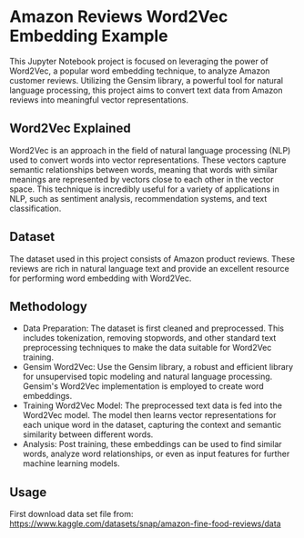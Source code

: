 # Amazon Reviews Word2Vec Embedding Example
This Jupyter Notebook project is focused on leveraging the power of Word2Vec, a popular word embedding technique, to analyze Amazon customer reviews. Utilizing the Gensim library, a powerful tool for natural language processing, this project aims to convert text data from Amazon reviews into meaningful vector representations.

## Word2Vec Explained
Word2Vec is an approach in the field of natural language processing (NLP) used to convert words into vector representations. These vectors capture semantic relationships between words, meaning that words with similar meanings are represented by vectors close to each other in the vector space. This technique is incredibly useful for a variety of applications in NLP, such as sentiment analysis, recommendation systems, and text classification.

## Dataset
The dataset used in this project consists of Amazon product reviews. These reviews are rich in natural language text and provide an excellent resource for performing word embedding with Word2Vec.

## Methodology
- Data Preparation: The dataset is first cleaned and preprocessed. This includes tokenization, removing stopwords, and other standard text preprocessing techniques to make the data suitable for Word2Vec training.
- Gensim Word2Vec: Use the Gensim library, a robust and efficient library for unsupervised topic modeling and natural language processing. Gensim's Word2Vec implementation is employed to create word embeddings.
- Training Word2Vec Model: The preprocessed text data is fed into the Word2Vec model. The model then learns vector representations for each unique word in the dataset, capturing the context and semantic similarity between different words.
- Analysis: Post training, these embeddings can be used to find similar words, analyze word relationships, or even as input features for further machine learning models.

## Usage
First download data set file from: https://www.kaggle.com/datasets/snap/amazon-fine-food-reviews/data
